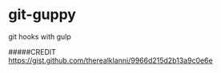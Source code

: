 # git-guppy
git hooks with gulp

#####CREDIT https://gist.github.com/therealklanni/9966d215d2b13a9c0e6e
